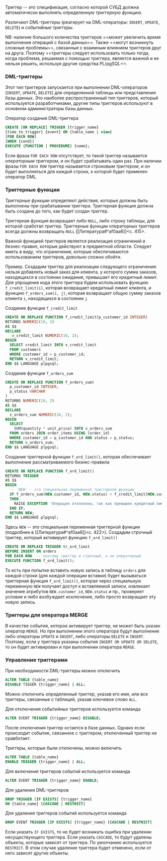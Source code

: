 Триггер -- это спецификация, согласно которой СУБД должна автоматически выполнять определенную _триггерную функцию_.

Различают _DML-триггеры_ (реагирует на DML-операторы: `INSERT`, `UPDATE`, `DELETE`) и _событийные триггеры_.

NB: наличие большого количества триггеров ==может увеличить время выполнения операций с базой данных==. Также ==могут возникнуть сложные проблемы==, связанные с взаимным влиянием триггеров друг на друга. Поэтому ==триггеры следует использовать только тогда, когда проблема, решаемая с помощью триггера, является важной и ее нельзя решить, используя другие средства PL/pgSQL==.
### DML-триггеры

Этот тип триггеров запускается при выполнении DML-операторов (`INSERT`, `UPDATE`, `DELETE`) для определенной таблицы или представления базы данных. Это наиболее распространенный тип триггеров, который используется разработчиками, другие типы триггеров используют в основном администраторы базы данных.

Оператор создания DML-триггера
```sql
CREATE [OR REPLACE] TRIGGER {trigger_name}
{time_to_trigger} {event} ON {table_name | view}
[FOR EACH ROW]
[WHEN {cond}]
EXECUTE {FUNCTION | PROCEDURE} {name};
```

Если фраза `FOR EACH ROW` отсутствует, то такой триггер называется _операторным триггером_, и он будет срабатывать один раз. При наличии фразы `FOR EACH ROW` триггер называется _строковым триггером_, и он будет выполняться для каждой строки, к которой будет применен оператор DML.
### Триггерные функции

_Триггерные функции_ определяют действия, которые должны быть выполнены при срабатывании триггера. Триггерная функция должна быть создана до того, как будет создан триггер.

Триггерная функция возвращает либо `NULL`, либо строку таблицы, для которой сработал триггер. Триггерные функции операторных триггеров всегда должны возвращать `NULL` [[Литература#^af0aa6]]<c. 415>.

Важной функцией триггеров является реализация ограничений и безнес-правил, которые действуют в предметной области. Следует иметь в виду, что ограничения, которые обеспечиваются использованием триггеров, довольно сложно обойти.

Пример. Создадим триггер для реализации следующего ограничения: нельзя добавлять новый заказ для клиента, у которого сумма заказов, находящихся в состоянии ожидания, превышает его кредитный лимит. Для упрощения кода этого триггера будем использовать функцию `f_credit_limit(i)`, которая возвращает кредитный лимит клиента, и функцию `f_orders_sum(i, j)`, которая возвращает общую сумму заказов клиента `i`, находящихся в состоянии `j`. 

Создание функции `f_credit_limit`
```sql
CREATE OR REPLACE FUNCTION f_credit_limit(p_customer_id INTEGER)
RETURNS NUMERIC(10, 2)
AS $$
DECLARE
   v_credit_limit NUMERIC(10, 2);
BEGIN
  SELECT credit_limit INTO v_credit_limit
  FROM customers
  WHERE customer_id = p_customer_id;
  RETURN v_credit_limit;
END $$ LANGUAGE plpgsql;
```

Создание функции `f_orders_sum`
```sql
CREATE OR REPLACE FUNCTION f_orders_sum(
  p_customer_id INTEGER,
  p_status VARCHAR
)
RETURNS NUMERIC(10, 2)
AS $$
DECLARE
  v_orders_sum NUMERIC(10, 2);
BEGIN
  SELECT
    SUM(quantity * unit_price) INTO v_orders_sum
  FROM orders JOIN order_items USING (order_id)
  WHERE customer_id = p_customer_id AND status = p_status;
  RETURN v_orders_sum;
END $$ LANGUAGE plpgsql;
```

Создание триггерной функции `f_ord_limit()`, которая обеспечивает выполнение рассматриваемого бизнес-правила
```sql
CREATE OR REPLACE FUNCTION f_ord_limit()
RETURNS TRIGGER
AS $$
BEGIN
  -- `NEW` - это специальная переменная триггерной функции
  IF f_orders_sum(NEW.customer_id, NEW.status) > f_credit_limit(NEW.customer_id)
  THEN
    RAISE EXCEPTION 'Операция отклонена, так как превышен кредитный лимит клиента';
  END IF;
  RETURN NEW;
END $$ LANGUAGE plpgsql;
```
Здесь `NEW` -- это специальная переменная триггерной функции (подробнее в [[Литература#^af0aa6]]<c. 422>).
Создадим строчный триггер, который активирует функцию `f_ord_limit()`
```sql
CREATE OR REPLACE TRIGGER tr_ord_limit
BEFORE INSERT ON orders
FOR EACH ROW  -- поэтому триггер и строчный, а не операторный
EXECUTE FUNCTION f_ord_limit();
```

То есть при попытке вставить новую запись в таблицу `orders` для каждой строки (для каждой операции вставки) будет вызываться триггерная функция `f_ord_limit()`, которая через специальную переменную `NEW` получает доступ к вставляемой записи, извлекает значение атрибутов `NEW.customer_id`, `NEW.status` и пр., проверяет условие и либо возбуждает исключение, либо просто возвращает эту новую запись.
### Триггеры для оператора MERGE

В качестве события, которое активирует триггер, не может быть указан оператор `MERGE`. Но при выполнении этого оператора будут выполнение либо операторы `UPDATE` и `INSERT`, либо операторы `DELETE` и `INSERT`. Поэтому, если у триггера указаны события `INSERT OR UPDATE OR DELETE`, то он будет активирован и при выполнении оператора `MERGE`.

### Управление триггерами

При необходимости DML-триггеры можно отключить
```sql
ALTER TABLE {table_name}
DISABLE TIGGER {trigger_name} | ALL;
```

Можно отключить определенный триггер, указав его имя, или все триггеры, связанные с таблицей, указав ключевое слово `ALL`.

Для отключения событийных триггеров используется команда
```sql
ALTER EVENT TRIGGER {trigger_name} DISABLE;
```
После отключения триггер остается в базе данных. Однако если происходит событие, связанное с триггером, отключенный триггер не сравботает.

Триггеры, которые были отключены, можно включить
```sql
ALTER TABLE {table_name}
ENABLE TRIGGER {trigger_name} | ALL;
```

Для включения триггеров событий используется команда
```sql
ALTER EVENT TRIGGER {trigger_name} ENABLE;
```

Для удаления DML-триггеров
```sql
DROP TRIGGER [IF EXISTS] {trigger_name}
ON {table_name} [CASCADE | RESTRICT]
```

Для удаления триггеров событий используется команда
```sql
DROP EVENT TRIGGER [IF EXISTS] {trigger_name} [CASCADE | RESTRICT]
```

Если указать `IF EXISTS`, то не будет возникать ошибка при удалении несуществующего триггера. Если указать `CASCADE`, то будут удалены объекты, которые зависят от триггера. По умолчанию используется `RESTRICT`. В этом случае удаление триггера будет отменено, если от него зависят другие объекты.
